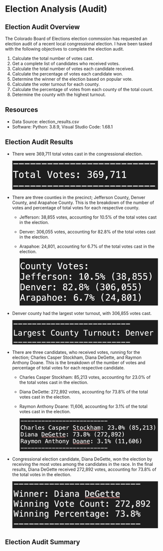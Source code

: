 # Election Analysis (Audit)

## Election Audit Overview
The Colorado Board of Elections election commssion has requested an election audit of a recent local congressional election. I have been tasked with the following objectives to complete the election audit.

1. Calculate the total number of votes cast.
2. Get a complete list of candidates who received votes.
3. Calculate the total number of votes each candidate received.
4. Calculate the percentage of votes each candidate won.
5. Determine the winner of the election based on popular vote.
6. Calculate the voter turnout for each county.
7. Calculate the percentage of votes from each county of the total count.
8. Determine the county with the highest turnout.

## Resources
- Data Source: election_results.csv
- Software: Python: 3.8.9, Visual Studio Code: 1.68.1

## Election Audit Results
- There were 369,711 total votes cast in the congressional election.

  <img src="https://github.com/kevin-eapen/Election_Analysis/blob/main/Images/Total_Votes.png" width="480">

- There are three counties in the precinct; Jefferson County, Denver County, and Arapahoe County. This is the breakdown of the number of votes and           percentage of total votes for each respective county.

  - Jefferson: 38,855 votes, accounting for 10.5% of the total votes cast in the election.
  - Denver: 306,055 votes, accounting for 82.8% of the total votes cast in the election.
  - Arapahoe: 24,801, accounting for 6.7% of the total votes cast in the election.

    <img src="https://github.com/kevin-eapen/Election_Analysis/blob/main/Images/County_Votes.png" width="480">

- Denver county had the largest voter turnout, with 306,855 votes cast.

  <img src="https://github.com/kevin-eapen/Election_Analysis/blob/main/Images/Largest_Turnout_County.png" width="480">

- There are three candidates, who received votes, running for the election; Charles Casper Stockham, Diana DeGette, and Raymon Anthony Doane. This is the     breakdown of the number of votes and percentage of total votes for each respective candidate.
    
  - Charles Casper Stockham: 85,213 votes, accounting for 23.0% of the total votes cast in the election.
  - Diana DeGette: 272,892 votes, accounting for 73.8% of the total votes cast in the election.
  - Raymon Anthony Doane: 11,606, accounting for 3.1% of the total votes cast in the election.

    <img src="https://github.com/kevin-eapen/Election_Analysis/blob/main/Images/Candidate_Votes.png" width="480">

- Congressional election candidate, Diana DeGette, won the election by receiving the most votes among the candidates in the race. In the final results,       Diana DeGette received 272,892 votes, accounting for 73.8% of the total votes in the election.

  <img src="https://github.com/kevin-eapen/Election_Analysis/blob/main/Images/Winner_Votes.png" width="480">

## Election Audit Summary

